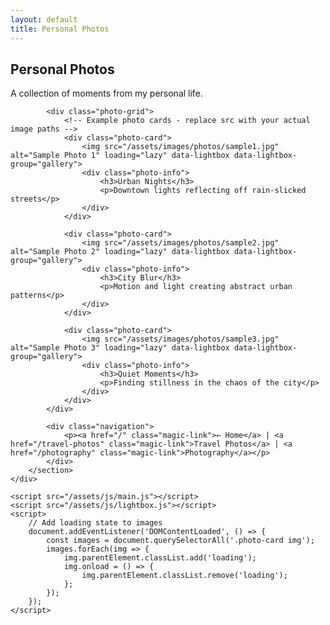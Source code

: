 ```yaml
---
layout: default
title: Personal Photos
---
```


<html lang="en">
<head>
    <meta charset="UTF-8">
    <meta name="viewport" content="width=device-width, initial-scale=1.0">
    <title>{{ page.title }}</title>
    <link rel="stylesheet" href="/assets/css/style.css">
    <link rel="stylesheet" href="/assets/css/photos.css">
    <link rel="stylesheet" href="/assets/css/lightbox.css">
</head>
<body>
    <div class="container">
        <section class="section animate-in">
            <h1>Personal Photos</h1>
            <p>A collection of moments from my personal life.</p>
            
            <div class="photo-grid">
                <!-- Example photo cards - replace src with your actual image paths -->
                <div class="photo-card">
                    <img src="/assets/images/photos/sample1.jpg" alt="Sample Photo 1" loading="lazy" data-lightbox data-lightbox-group="gallery">
                    <div class="photo-info">
                        <h3>Urban Nights</h3>
                        <p>Downtown lights reflecting off rain-slicked streets</p>
                    </div>
                </div>
                
                <div class="photo-card">
                    <img src="/assets/images/photos/sample2.jpg" alt="Sample Photo 2" loading="lazy" data-lightbox data-lightbox-group="gallery">
                    <div class="photo-info">
                        <h3>City Blur</h3>
                        <p>Motion and light creating abstract urban patterns</p>
                    </div>
                </div>
                
                <div class="photo-card">
                    <img src="/assets/images/photos/sample3.jpg" alt="Sample Photo 3" loading="lazy" data-lightbox data-lightbox-group="gallery">
                    <div class="photo-info">
                        <h3>Quiet Moments</h3>
                        <p>Finding stillness in the chaos of the city</p>
                    </div>
                </div>
            </div>
            
            <div class="navigation">
                <p><a href="/" class="magic-link">← Home</a> | <a href="/travel-photos" class="magic-link">Travel Photos</a> | <a href="/photography" class="magic-link">Photography</a></p>
            </div>
        </section>
    </div>

    <script src="/assets/js/main.js"></script>
    <script src="/assets/js/lightbox.js"></script>
    <script>
        // Add loading state to images
        document.addEventListener('DOMContentLoaded', () => {
            const images = document.querySelectorAll('.photo-card img');
            images.forEach(img => {
                img.parentElement.classList.add('loading');
                img.onload = () => {
                    img.parentElement.classList.remove('loading');
                };
            });
        });
    </script>
</body>
</html> 